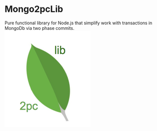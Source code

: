 # Mongo2pcLib
Pure functional library for Node.js that simplify work with transactions in MongoDb via two phase commits.
![alt text](https://github.com/Guseyn/Mongo2pcLib/blob/master/logo.png?raw=true)
